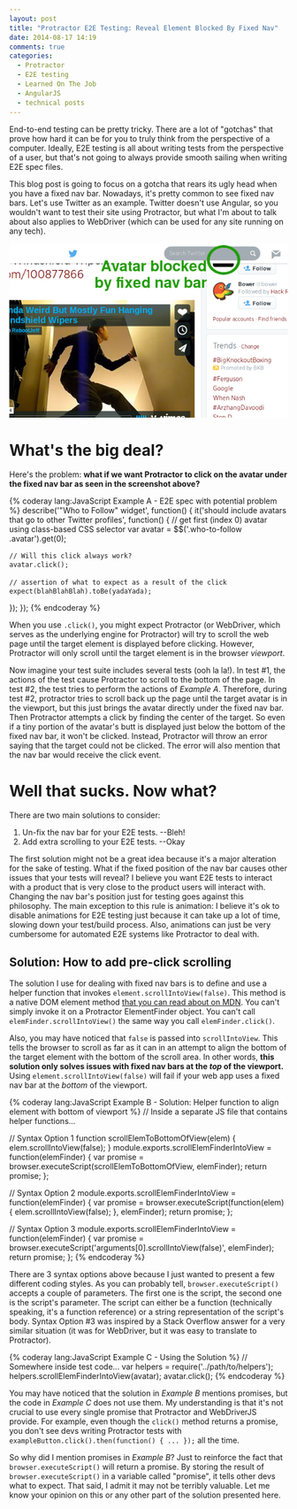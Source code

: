 ```yaml
---
layout: post
title: "Protractor E2E Testing: Reveal Element Blocked By Fixed Nav"
date: 2014-08-17 14:19
comments: true
categories:
  - Protractor
  - E2E testing
  - Learned On The Job
  - AngularJS
  - technical posts
---
```


End-to-end testing can be pretty tricky. There are a lot of "gotchas" that prove how hard it can be for you to truly think from the perspective of a computer. Ideally, E2E testing is all about writing tests from the perspective of a user, but that's not going to always provide smooth sailing when writing E2E spec files.

This blog post is going to focus on a gotcha that rears its ugly head when you have a fixed nav bar. Nowadays, it's pretty common to see fixed nav bars. Let's use Twitter as an example. Twitter doesn't use Angular, so you wouldn't want to test their site using Protractor, but what I'm about to talk about also applies to WebDriver (which can be used for any site running on any tech).

![Twitter nav bar blocking an avatar](/images/20140817/screenshot_twitter_fixed_nav.png)

# What's the big deal?

Here's the problem: **what if we want Protractor to click on the avatar under the fixed nav bar as seen in the screenshot above?**

{% coderay lang:JavaScript Example A - E2E spec with potential problem %}
describe('"Who to Follow" widget', function() {
  it('should include avatars that go to other Twitter profiles', function() {
    // get first (index 0) avatar using class-based CSS selector
    var avatar = $$('.who-to-follow .avatar').get(0);

    // Will this click always work?
    avatar.click();

    // assertion of what to expect as a result of the click
    expect(blahBlahBlah).toBe(yadaYada);
  });
});
{% endcoderay %}

When you use `.click()`, you might expect Protractor (or WebDriver, which serves as the underlying engine for Protractor) will try to scroll the web page until the target element is displayed before clicking. However, Protractor will only scroll until the target element is in the browser *viewport*.

Now imagine your test suite includes several tests (ooh la la!). In test #1, the actions of the test cause Protractor to scroll to the bottom of the page. In test #2, the test tries to perform the actions of *Example A*. Therefore, during test #2, protractor tries to scroll back up the page until the target avatar is in the viewport, but this just brings the avatar directly under the fixed nav bar. Then Protractor attempts a click by finding the center of the target. So even if a tiny portion of the avatar's butt is displayed just below the bottom of the fixed nav bar, it won't be clicked. Instead, Protractor will throw an error saying that the target could not be clicked. The error will also mention that the nav bar would receive the click event.

# Well that sucks. Now what?

There are two main solutions to consider:

1. Un-fix the nav bar for your E2E tests. --Bleh!
2. Add extra scrolling to your E2E tests. --Okay

The first solution might not be a great idea because it's a major alteration for the sake of testing. What if the fixed position of the nav bar causes other issues that your tests will reveal? I believe you want E2E tests to interact with a product that is very close to the product users will interact with. Changing the nav bar's position just for testing goes against this philosophy. The main exception to this rule is animation: I believe it's ok to disable animations for E2E testing just because it can take up a lot of time, slowing down your test/build process. Also, animations can just be very cumbersome for automated E2E systems like Protractor to deal with.

## Solution: How to add pre-click scrolling

The solution I use for dealing with fixed nav bars is to define and use a helper function that invokes `element.scrollIntoView(false)`. This method is a native DOM element method [that you can read about on MDN](https://developer.mozilla.org/en-US/docs/Web/API/Element.scrollIntoView). You can't simply invoke it on a Protractor ElementFinder object. You can't call `elemFinder.scrollIntoView()` the same way you call `elemFinder.click()`.

Also, you may have noticed that `false` is passed into `scrollIntoView`. This tells the browser to scroll as far as it can in an attempt to align the bottom of the target element with the bottom of the scroll area. In other words, **this solution only solves issues with fixed nav bars at the *top* of the viewport.** Using `element.scrollIntoView(false)` will fail if your web app uses a fixed nav bar at the *bottom* of the viewport.

{% coderay lang:JavaScript Example B - Solution: Helper function to align element with bottom of viewport %}
// Inside a separate JS file that contains helper functions...

// Syntax Option 1
function scrollElemToBottomOfView(elem) {
  elem.scrollIntoView(false);
}
module.exports.scrollElemFinderIntoView = function(elemFinder) {
  var promise = browser.executeScript(scrollElemToBottomOfView, elemFinder);
  return promise;
};

// Syntax Option 2
module.exports.scrollElemFinderIntoView = function(elemFinder) {
  var promise = browser.executeScript(function(elem) {
    elem.scrollIntoView(false);
  }, elemFinder);
  return promise;
};

// Syntax Option 3
module.exports.scrollElemFinderIntoView = function(elemFinder) {
  var promise = browser.executeScript('arguments[0].scrollIntoView(false)', elemFinder);
  return promise;
};
{% endcoderay %}

There are 3 syntax options above because I just wanted to present a few different coding styles. As you can probably tell, `browser.executeScript()` accepts a couple of parameters. The first one is the script, the second one is the script's parameter. The script can either be a function (technically speaking, it's a function reference) or a string representation of the script's body. Syntax Option #3 was inspired by a Stack Overflow answer for a very similar situation (it was for WebDriver, but it was easy to translate to Protractor).

{% coderay lang:JavaScript Example C - Using the Solution %}
// Somewhere inside test code...
var helpers = require('../path/to/helpers');
helpers.scrollElemFinderIntoView(avatar);
avatar.click();
{% endcoderay %}

You may have noticed that the solution in *Example B* mentions promises, but the code in *Example C* does not use them. My understanding is that it's not crucial to use every single promise that Protractor and WebDriverJS provide. For example, even though the `click()` method returns a promise, you don't see devs writing Protractor tests with `exampleButton.click().then(function() { ... });` all the time.

So why did I mention promises in *Example B*? Just to reinforce the fact that `browser.executeScript()` will return a promise. By storing the result of `browser.executeScript()` in a variable called "promise", it tells other devs what to expect. That said, I admit it may not be terribly valuable. Let me know your opinion on this or any other part of the solution presented here.
